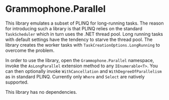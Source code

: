 # Grammophone.Parallel
This library emulates a subset of PLINQ for long-running tasks. The reason for introducing such a library is that PLINQ relies on the standard `TaskScheduler` which in turn uses the .NET thread pool. Long running tasks with default settings have the tendency to starve the thread pool. The library creates the worker tasks with `TaskCreationOptions.LongRunning` to overcome the problem.

In order to use the library, open the `Grammophone.Parallel` namespace, invoke the `AsLongParallel` extension method to any `IEnumerable<T>`. You can then optionally invoke `WithCancellation` and `WithDegreeOfParallelism` as in standard PLINQ. Currently only `Where` and `Select` are natively supported.

This library has no dependencies.
